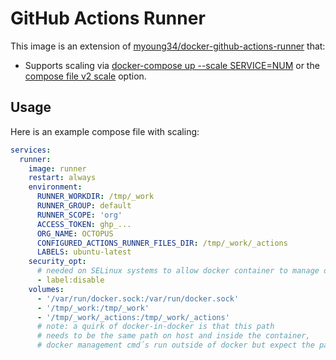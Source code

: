 # GitHub Actions Runner

This image is an extension of [myoung34/docker-github-actions-runner] that:

- Supports scaling via [docker-compose up --scale SERVICE=NUM] or the [compose file v2 scale] option.

## Usage

Here is an example compose file with scaling:

```yaml
services:
  runner:
    image: runner
    restart: always
    environment:
      RUNNER_WORKDIR: /tmp/_work
      RUNNER_GROUP: default
      RUNNER_SCOPE: 'org'
      ACCESS_TOKEN: ghp_...
      ORG_NAME: OCTOPUS
      CONFIGURED_ACTIONS_RUNNER_FILES_DIR: /tmp/_work/_actions
      LABELS: ubuntu-latest
    security_opt:
      # needed on SELinux systems to allow docker container to manage other docker containers
      - label:disable
    volumes:
      - '/var/run/docker.sock:/var/run/docker.sock'
      - '/tmp/_work:/tmp/_work'
      - '/tmp/_work/_actions:/tmp/_work/_actions'
      # note: a quirk of docker-in-docker is that this path
      # needs to be the same path on host and inside the container,
      # docker management cmd´s run outside of docker but expect the paths from within
```

[compose file v2 scale]: https://docs.docker.com/compose/compose-file/compose-file-v2/#scale
[docker-compose up --scale SERVICE=NUM]: https://docs.docker.com/compose/reference/up/
[myoung34/docker-github-actions-runner]: https://github.com/myoung34/docker-github-actions-runner
